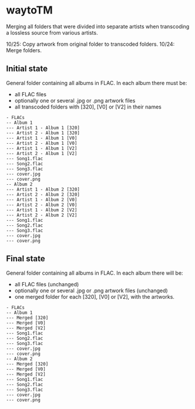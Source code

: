 # waytoTM
Merging all folders that were divided into separate artists when transcoding a lossless source from various artists.

10/25: Copy artwork from original folder to transcoded folders.
10/24: Merge folders.

## Initial state
General folder containing all albums in FLAC.
In each album there must be:
- all FLAC files
- optionally one or several .jpg or .png artwork files
- all transcoded folders with [320], [V0] or [V2] in their names
```
- FLACs
-- Album 1
--- Artist 1 - Album 1 [320]
--- Artist 2 - Album 1 [320]
--- Artist 1 - Album 1 [V0]
--- Artist 2 - Album 1 [V0]
--- Artist 1 - Album 1 [V2]
--- Artist 2 - Album 1 [V2]
--- Song1.flac
--- Song2.flac
--- Song3.flac
--- cover.jpg
--- cover.png
-- Album 2
--- Artist 1 - Album 2 [320]
--- Artist 2 - Album 2 [320]
--- Artist 1 - Album 2 [V0]
--- Artist 2 - Album 2 [V0]
--- Artist 1 - Album 2 [V2]
--- Artist 2 - Album 2 [V2]
--- Song1.flac
--- Song2.flac
--- Song3.flac
--- cover.jpg
--- cover.png
```


## Final state
General folder containing all albums in FLAC.
In each album there will be:
- all FLAC files (unchanged)
- optionally one or several .jpg or .png artwork files (unchanged)
- one merged folder for each [320], [V0] or [V2], with the artworks.
```
- FLACs
-- Album 1
--- Merged [320]
--- Merged [V0]
--- Merged [V2]
--- Song1.flac
--- Song2.flac
--- Song3.flac
--- cover.jpg
--- cover.png
-- Album 2
--- Merged [320]
--- Merged [V0]
--- Merged [V2]
--- Song1.flac
--- Song2.flac
--- Song3.flac
--- cover.jpg
--- cover.png
```
